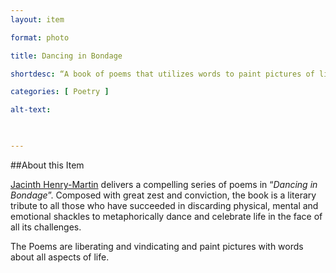 ```yaml
--- 
layout: item 

format: photo 

title: Dancing in Bondage

shortdesc: “A book of poems that utilizes words to paint pictures of liberation and vindication through various dimensions of life"

categories: [ Poetry ] 

alt-text:  

 

--- 
```


##About this Item 

 [Jacinth Henry-Martin](https://cfbcworks.github.io/Independence40SKN/people/SKN40_A47.html) delivers a compelling series of poems in “_Dancing in Bondage_”. Composed with great zest and conviction, the book is a literary tribute to all those who have succeeded in discarding physical, mental and emotional shackles to metaphorically dance and celebrate life in the face of all its challenges.

 The Poems are liberating and vindicating and paint pictures with words about all aspects of life.
